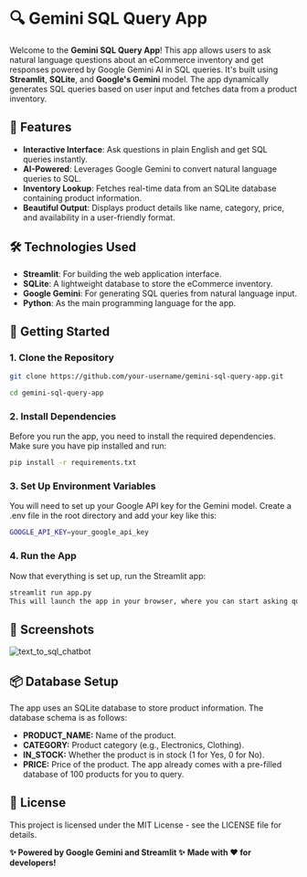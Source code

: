 # 🔍 Gemini SQL Query App

Welcome to the **Gemini SQL Query App**! This app allows users to ask natural language questions about an eCommerce inventory and get responses powered by Google Gemini AI in SQL queries. It's built using **Streamlit**, **SQLite**, and **Google's Gemini** model. The app dynamically generates SQL queries based on user input and fetches data from a product inventory.

## 🌟 Features
- **Interactive Interface**: Ask questions in plain English and get SQL queries instantly.
- **AI-Powered**: Leverages Google Gemini to convert natural language queries to SQL.
- **Inventory Lookup**: Fetches real-time data from an SQLite database containing product information.
- **Beautiful Output**: Displays product details like name, category, price, and availability in a user-friendly format.

## 🛠️ Technologies Used
- **Streamlit**: For building the web application interface.
- **SQLite**: A lightweight database to store the eCommerce inventory.
- **Google Gemini**: For generating SQL queries from natural language input.
- **Python**: As the main programming language for the app.

## 🚀 Getting Started

### 1. Clone the Repository
```bash
git clone https://github.com/your-username/gemini-sql-query-app.git
````
```bash
cd gemini-sql-query-app
```
### 2. Install Dependencies
Before you run the app, you need to install the required dependencies. Make sure you have pip installed and run:

```bash
pip install -r requirements.txt
```
### 3. Set Up Environment Variables
You will need to set up your Google API key for the Gemini model. Create a .env file in the root directory and add your key like this:

```bash
GOOGLE_API_KEY=your_google_api_key
```

### 4. Run the App
Now that everything is set up, run the Streamlit app:

```bash
streamlit run app.py
This will launch the app in your browser, where you can start asking questions about your inventory.
```

## 📸 Screenshots
![text_to_sql_chatbot](https://github.com/user-attachments/assets/a9c6d91f-d54b-4232-bc04-1fd502076845)


## 📦 Database Setup
The app uses an SQLite database to store product information. The database schema is as follows:

- **PRODUCT_NAME:** Name of the product.
- **CATEGORY:** Product category (e.g., Electronics, Clothing).
- **IN_STOCK:** Whether the product is in stock (1 for Yes, 0 for No).
- **PRICE:** Price of the product.
The app already comes with a pre-filled database of 100 products for you to query.

## 📝 License
This project is licensed under the MIT License - see the LICENSE file for details.

**✨ Powered by Google Gemini and Streamlit ✨**
**Made with ❤️ for developers!**
